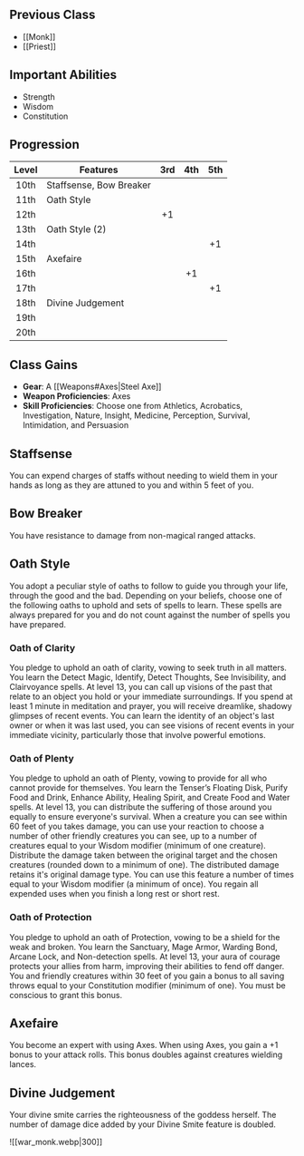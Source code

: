 ## Previous Class
- [[Monk]]
- [[Priest]]
## Important Abilities
- Strength
- Wisdom
- Constitution
## Progression
| Level | Features                | 3rd | 4th | 5th |
| :---: | ----------------------- | :-: | :-: | :-: |
| 10th  | Staffsense, Bow Breaker |     |     |     |
| 11th  | Oath Style              |     |     |     |
| 12th  |                         | +1  |     |     |
| 13th  | Oath Style (2)          |     |     |     |
| 14th  |                         |     |     | +1  |
| 15th  | Axefaire                |     |     |     |
| 16th  |                         |     | +1  |     |
| 17th  |                         |     |     | +1  |
| 18th  | Divine Judgement        |     |     |     |
| 19th  |                         |     |     |     |
| 20th  |                         |     |     |     |
## Class Gains
- **Gear**: A [[Weapons#Axes|Steel Axe]]
- **Weapon Proficiencies**: Axes
- **Skill Proficiencies**: Choose one from Athletics, Acrobatics, Investigation, Nature, Insight, Medicine, Perception, Survival, Intimidation, and Persuasion
## Staffsense
You can expend charges of staffs without needing to wield them in your hands as long as they are attuned to you and within 5 feet of you.
## Bow Breaker
You have resistance to damage from non-magical ranged attacks.
## Oath Style
You adopt a peculiar style of oaths to follow to guide you through your life, through the good and the bad. Depending on your beliefs, choose one of the following oaths to uphold and sets of spells to learn.
These spells are always prepared for you and do not count against the number of spells you have prepared.
### Oath of Clarity
You pledge to uphold an oath of clarity, vowing to seek truth in all matters.
You learn the Detect Magic, Identify, Detect Thoughts, See Invisibility, and Clairvoyance spells.
At level 13, you can call up visions of the past that relate to an object you hold or your immediate surroundings.
If you spend at least 1 minute in meditation and prayer, you will receive dreamlike, shadowy glimpses of recent events. You can learn the identity of an object's last owner or when it was last used, you can see visions of recent events in your immediate vicinity, particularly those that involve powerful emotions.
### Oath of Plenty
You pledge to uphold an oath of Plenty, vowing to provide for all who cannot provide for themselves.
You learn the Tenser’s Floating Disk, Purify Food and Drink, Enhance Ability, Healing Spirit, and Create Food and Water spells.
At level 13, you can distribute the suffering of those around you equally to ensure everyone's survival.
When a creature you can see within 60 feet of you takes damage, you can use your reaction to choose a number of other friendly creatures you can see, up to a number of creatures equal to your Wisdom modifier (minimum of one creature). Distribute the damage taken between the original target and the chosen creatures (rounded down to a minimum of one). The distributed damage retains it's original damage type.
You can use this feature a number of times equal to your Wisdom modifier (a minimum of once). You regain all expended uses when you finish a long rest or short rest.
### Oath of Protection
You pledge to uphold an oath of Protection, vowing to be a shield for the weak and broken.
You learn the Sanctuary, Mage Armor, Warding Bond, Arcane Lock, and Non-detection spells.
At level 13, your aura of courage protects your allies from harm, improving their abilities to fend off danger.
You and friendly creatures within 30 feet of you gain a bonus to all saving throws equal to your Constitution modifier (minimum of one). You must be conscious to grant this bonus.
## Axefaire
You become an expert with using Axes.
When using Axes, you gain a +1 bonus to your attack rolls. This bonus doubles against creatures wielding lances.
## Divine Judgement
Your divine smite carries the righteousness of the goddess herself. The number of damage dice added by your Divine Smite feature is doubled.

![[war_monk.webp|300]]